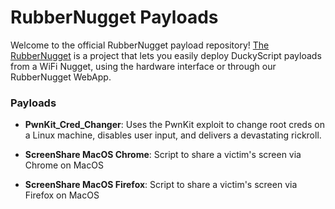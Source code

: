 # RubberNugget Payloads
Welcome to the official RubberNugget payload repository!  [The RubberNugget](https://github.com/HakCat-Tech/RubberNugget) is a project that lets you easily deploy DuckyScript payloads from a WiFi Nugget, using the hardware interface or through our RubberNugget WebApp.

### Payloads
- **PwnKit_Cred_Changer**: Uses the PwnKit exploit to change root creds on a Linux machine, disables user input, and delivers a devastating rickroll.

- **ScreenShare MacOS Chrome**: Script to share a victim's screen via Chrome on MacOS

- **ScreenShare MacOS Firefox**: Script to share a victim's screen via Firefox on MacOS

